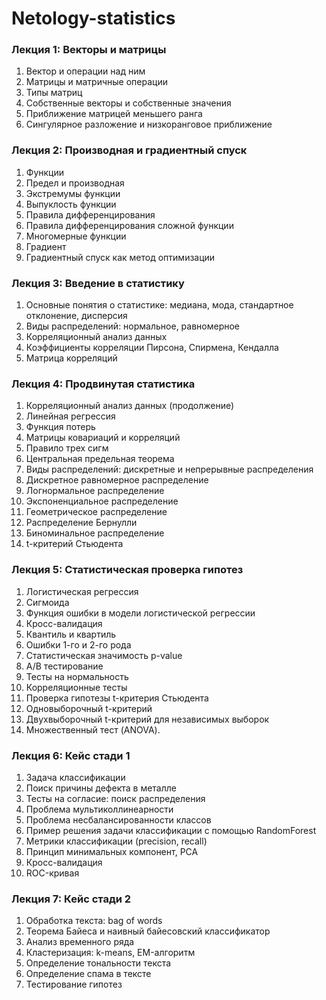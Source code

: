 # Netology-statistics

### Лекция 1: Векторы и матрицы
1. Вектор и операции над ним
1. Матрицы и матричные операции
1. Типы матриц
1. Собственные векторы и собственные значения
1. Приближение матрицей меньшего ранга
1. Сингулярное разложение и низкоранговое приближение

### Лекция 2: Производная и градиентный спуск
1. Функции
1. Предел и производная
1. Экстремумы функции
1. Выпуклость функции
1. Правила дифференцирования
1. Правила дифференцирования сложной функции
1. Многомерные функции
1. Градиент
1. Градиентный спуск как метод оптимизации

### Лекция 3: Введение в статистику
1. Основные понятия о статистике: медиана, мода, стандартное отклонение, дисперсия
1. Виды распределений: нормальное, равномерное
1. Корреляционный анализ данных
1. Коэффициенты корреляции Пирсона, Спирмена, Кендалла
1. Матрица корреляций

### Лекция 4: Продвинутая статистика
1. Корреляционный анализ данных (продолжение) 
1. Линейная регрессия
1. Функция потерь
1. Матрицы ковариаций и корреляций
1. Правило трех сигм
1. Центральная предельная теорема
1. Виды распределений: дискретные и непрерывные распределения
1. Дискретное равномерное распределение
1. Логнормальное распределение
1. Экспоненциальное распределение
1. Геометрическое распределение
1. Распределение Бернулли
1. Биноминальное распределение
1. t-критерий Стьюдента

### Лекция 5: Статистическая проверка гипотез
1. Логистическая регрессия
1. Сигмоида
1. Функция ошибки в модели логистической регрессии
1. Кросс-валидация
1. Квантиль и квартиль
1. Ошибки 1-го и 2-го рода
1. Статистическая значимость p-value
1. A/B тестирование
1. Тесты на нормальность
1. Корреляционные тесты
1. Проверка гипотезы t-критерия Стьюдента
1. Одновыборочный t-критерий
1. Двухвыборочный t-критерий для независимых выборок
1. Множественный тест (ANOVA).

### Лекция 6: Кейс стади 1
1. Задача классификации
1. Поиск причины дефекта в металле
1. Тесты на согласие: поиск распределения
1. Проблема мультиколлинеарности
1. Проблема несбалансированности классов
1. Пример решения задачи классификации с помощью RandomForest
1. Метрики классификации (precision, recall)
1. Принцип минимальных компонент, PCA
1. Кросс-валидация
1. ROC-кривая

### Лекция 7: Кейс стади 2
1. Обработка текста: bag of words
1. Теорема Байеса и наивный байесовский классификатор
1. Анализ временного ряда
1. Кластеризация: k-means, EM-алгоритм
1. Определение тональности текста
1. Определение спама в тексте
1. Тестирование гипотез
